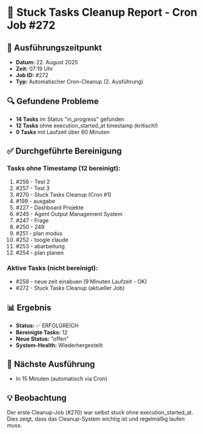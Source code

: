 # 🧹 Stuck Tasks Cleanup Report - Cron Job #272

## 📅 Ausführungszeitpunkt
- **Datum:** 22. August 2025
- **Zeit:** 07:19 Uhr
- **Job ID:** #272
- **Typ:** Automatischer Cron-Cleanup (2. Ausführung)

## 🔍 Gefundene Probleme
- **14 Tasks** im Status "in_progress" gefunden
- **12 Tasks** ohne execution_started_at timestamp (kritisch!)
- **0 Tasks** mit Laufzeit über 60 Minuten

## ✅ Durchgeführte Bereinigung

### Tasks ohne Timestamp (12 bereinigt):
1. #256 - Test 2
2. #257 - Test 3
3. #270 - Stuck Tasks Cleanup (Cron #1)
4. #199 - ausgabe
5. #227 - Dashboard Projekte
6. #245 - Agent Output Management System
7. #247 - Frage
8. #250 - 249
9. #251 - plan modus
10. #252 - toogle claude
11. #253 - abarbeitung
12. #254 - plan planen

### Aktive Tasks (nicht bereinigt):
- #258 - neue zeit einabuen (9 Minuten Laufzeit - OK)
- #272 - Stuck Tasks Cleanup (aktueller Job)

## 📊 Ergebnis
- **Status:** ✅ ERFOLGREICH
- **Bereinigte Tasks:** 12
- **Neue Status:** "offen"
- **System-Health:** Wiederhergestellt

## 🔄 Nächste Ausführung
- In 15 Minuten (automatisch via Cron)

## 💡 Beobachtung
Der erste Cleanup-Job (#270) war selbst stuck ohne execution_started_at. Dies zeigt, dass das Cleanup-System wichtig ist und regelmäßig laufen muss.